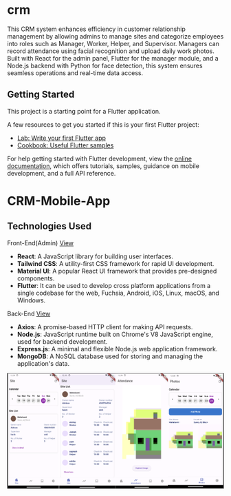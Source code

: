 # crm

This CRM system enhances efficiency in customer relationship management by allowing admins to manage sites and categorize employees into roles such as Manager, Worker, Helper, and Supervisor. Managers can record attendance using facial recognition and upload daily work photos. Built with React for the admin panel, Flutter for the manager module, and a Node.js backend with Python for face detection, this system ensures seamless operations and real-time data access.

## Getting Started

This project is a starting point for a Flutter application.

A few resources to get you started if this is your first Flutter project:

- [Lab: Write your first Flutter app](https://docs.flutter.dev/get-started/codelab)
- [Cookbook: Useful Flutter samples](https://docs.flutter.dev/cookbook)

For help getting started with Flutter development, view the
[online documentation](https://docs.flutter.dev/), which offers tutorials,
samples, guidance on mobile development, and a full API reference.
# CRM-Mobile-App

## Technologies Used

Front-End(Admin) [View](https://github.com/smitkevadiya50/CRM)
- **React**: A JavaScript library for building user interfaces.
- **Tailwind CSS**: A utility-first CSS framework for rapid UI development.
- **Material UI**: A popular React UI framework that provides pre-designed components.
- **Flutter**: It can be used to develop cross platform applications from a single codebase for the web, Fuchsia, Android, iOS, Linux, macOS, and Windows.

Back-End [View](https://github.com/smitkevadiya50/CRM-API)
- **Axios**: A promise-based HTTP client for making API requests.
- **Node.js**: JavaScript runtime built on Chrome's V8 JavaScript engine, used for backend development.
- **Express.js**: A minimal and flexible Node.js web application framework.
- **MongoDB**: A NoSQL database used for storing and managing the application's data.

![App](/images/image.png)
